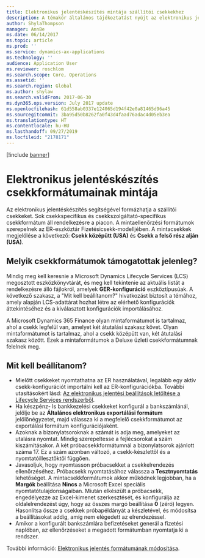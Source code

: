 ```yaml
---
title: Elektronikus jelentéskészítés mintája szállítói csekkekhez
description: A témakör általános tájékoztatást nyújt az elektronikus jelentések mintacsekkformátumainak használatáról.
author: ShylaThompson
manager: AnnBe
ms.date: 06/14/2017
ms.topic: article
ms.prod: ''
ms.service: dynamics-ax-applications
ms.technology: ''
audience: Application User
ms.reviewer: roschlom
ms.search.scope: Core, Operations
ms.assetid: ''
ms.search.region: Global
ms.author: shylaw
ms.search.validFrom: 2017-06-30
ms.dyn365.ops.version: July 2017 update
ms.openlocfilehash: 61d558ab0337e124065d194f42e0a81465d96a45
ms.sourcegitcommit: 3ba95d50b8262fa0f43d4faad76adac4d05eb3ea
ms.translationtype: HT
ms.contentlocale: hu-HU
ms.lasthandoff: 09/27/2019
ms.locfileid: "2178171"
---
```

[!include [banner](../includes/banner.md)]

# <a name="electronic-reporting-sample-check-formats"></a>Elektronikus jelentéskészítés csekkformátumainak mintája

Az elektronikus jelentéskészítés segítségével formázhatja a szállítói csekkeket. Sok csekkspecifikus és csekkszolgáltató-specifikus csekkformátum áll rendelkezésre a piacon. A mintaellenőrzési formátumok szerepelnek az ER-eszköztár Fizetésicsekk-modelljében. A mintacsekkek megjelölése a következő: **Csekk középütt (USA)** és **Csekk a felső rész alján (USA)**.

## <a name="what-check-formats-are-currently-supported"></a>Melyik csekkformátumok támogatottak jelenleg?

Mindig meg kell keresnie a Microsoft Dynamics Lifecycle Services (LCS) megosztott eszközkönyvtárát, és meg kell tekintenie az aktuális listát a rendelkezésre álló fájlokról, amelyek **GER-konfiguráció** eszköztípusúak. A következő szakasz, a "Mit kell beállítanom?" hivatkozást biztosít a témához, amely alapján LCS-adattárat hozhat létre az elérhető konfigurációk áttekintéséhez és a kiválasztott konfigurációk importálásához.

A Microsoft Dynamics 365 Finance olyan mintaformátumot is tartalmaz, ahol a csekk legfelül van, amelyet két átutalási szakasz követ. Olyan mintaformátumot is tartalmaz, ahol a csekk középütt van, két átutalási szakasz között. Ezek a mintaformátumok a Deluxe üzleti csekkformátumnak felelnek meg.

## <a name="what-do-i-have-to-set-up"></a>Mit kell beállítanom?

- Mielőtt csekkeket nyomtathatna az ER használatával, legalább egy aktív csekk-konfigurációt importálni kell az ER-konfigurációkba. További utasításokért lásd: [Az elektronikus jelentési beállítások letöltése a Lifecycle Services rendszerből](../../dev-itpro/analytics/download-electronic-reporting-configuration-lcs.md).
- Ha készpénz- ls bankkezelési csekkeket konfigurál a bankszámlánál, jelölje be az **Általános elektronikus exportálási formátum** jelölőnégyzetet, majd válassza ki a megfelelő csekkformátumot az exportálási formátum konfigurációjaként.
- Azoknak a bizonylatsoroknak a számát is adja meg, amelyeket az utalásra nyomtat. Mindig szerepeltesse a fejlécsorokat a szám kiszámításakor. A két próbacsekkformátumnál a bizonylatsorok ajánlott száma 17. Ez a szám azonban változó, a csekk-készlettől és a nyomtatóillesztőktől függően.
- Javasoljuk, hogy nyomtasson próbacsekket a csekkelrendezés ellenőrzéséhez. Próbacsekk nyomtatásához válassza a **Tesztnyomtatás** lehetőséget. A mintacsekkformátumok akkor működnek legjobban, ha a **Margók** beállítása **Nincs** a Microsoft Excel speciális nyomtatótulajdonságaiban. Miután elkészült a próbacsekk, engedélyezze az Excel-kimenet szerkesztését, és konfigurálja az oldalelrendezést úgy, hogy az összes margó beállítása **0** (zéró) legyen. Hasonlítsa össze a csekkek próbapéldányát a készletével, és módosítsa a beállításokat addig, amíg nem elégedett az elrendezéssel.
- Amikor a konfigurált bankszámlára befizetéseket generál a fizetési naplóban, az ellenőrzéseket a megadott formátumban nyomtatja ki a rendszer.

További információ: [Elektronikus jelentés formátumának módosítása](../../dev-itpro/analytics/modify-electronic-reporting-format-reapply-excel-template.md).
